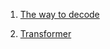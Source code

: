 1. [The way to decode](https://huggingface.co/blog/how-to-generate)

2. [Transformer](https://towardsdatascience.com/transformer-neural-network-step-by-step-breakdown-of-the-beast-b3e096dc857f)